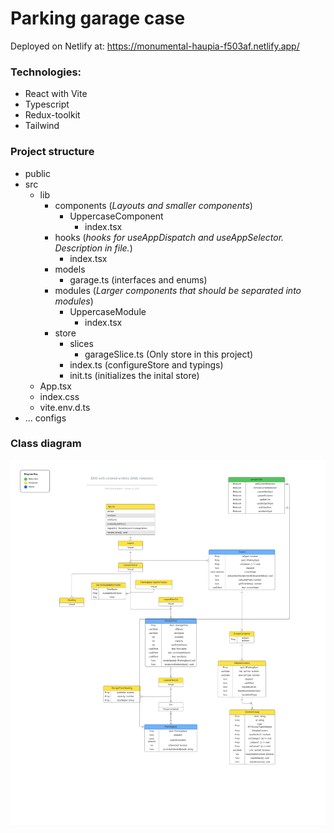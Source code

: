 # Parking garage case

Deployed on Netlify at: https://monumental-haupia-f503af.netlify.app/

### Technologies:

-   React with Vite
-   Typescript
-   Redux-toolkit
-   Tailwind

### Project structure

-   public
-   src
    -   lib
        -   components (_Layouts and smaller components_)
            -   UppercaseComponent
                -   index.tsx
        -   hooks (_hooks for useAppDispatch and useAppSelector. Description in file._)
            -   index.tsx
        -   models
            -   garage.ts (interfaces and enums)
        -   modules (_Larger components that should be separated into modules_)
            -   UppercaseModule
                -   index.tsx
        -   store
            -   slices
                -   garageSlice.ts (Only store in this project)
            -   index.ts (configureStore and typings)
            -   init.ts (initializes the inital store)
    -   App.tsx
    -   index.css
    -   vite.env.d.ts
-   ... configs

### Class diagram

![class diagram](<assets/ERD%20with%20colored%20entities%20(UML%20notation).png>)
